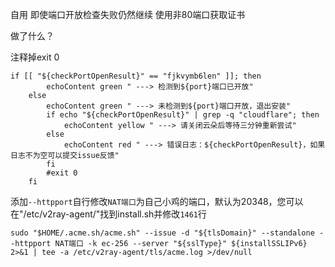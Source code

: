 自用 即使端口开放检查失败仍然继续 使用非80端口获取证书

做了什么？

注释掉exit 0

```
if [[ "${checkPortOpenResult}" == "fjkvymb6len" ]]; then
        echoContent green " ---> 检测到${port}端口已开放"
    else
        echoContent green " ---> 未检测到${port}端口开放，退出安装"
        if echo "${checkPortOpenResult}" | grep -q "cloudflare"; then
            echoContent yellow " ---> 请关闭云朵后等待三分钟重新尝试"
        else
            echoContent red " ---> 错误日志：${checkPortOpenResult}，如果日志不为空可以提交issue反馈"
        fi
        #exit 0
    fi
```

添加`--httpport`自行修改`NAT端口`为自己小鸡的端口，默认为20348，您可以在"/etc/v2ray-agent/"找到install.sh并修改`1461`行

```
sudo "$HOME/.acme.sh/acme.sh" --issue -d "${tlsDomain}" --standalone --httpport NAT端口 -k ec-256 --server "${sslType}" ${installSSLIPv6} 2>&1 | tee -a /etc/v2ray-agent/tls/acme.log >/dev/null
```
